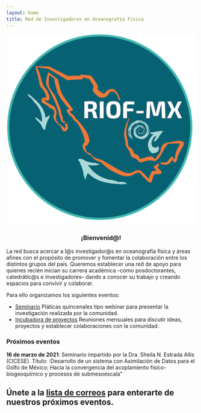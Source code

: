 ```yaml
---
layout: home
title: Red de Investigadorxs en Oceanografía Física
---
```


<p align="center">
  <img src="assets/img/Riof_smaller.png" />
</p>

<H3 align="center">
¡Bienvenid@! 
</H3>

La red busca acercar a l@s investigador@s en oceanografía física y áreas afines con el propósito de promover y 
fomentar la colaboración entre los distintos grupos del país. Queremos establecer una red de apoyo para 
quienes recién inician su carrera académica –como posdoctorantes, catedrátic@s e investigadores– 
dando a conocer su trabajo y creando espacios para convivir y colaborar.

Para ello organizamos los siguientes eventos:
* [Seminario](https://anakarinarm.github.io/RIOF/seminario/) Pláticas quincenales tipo webinar para presentar la investigación realizada por la comunidad.
* [Incubadora de proyectos](https://anakarinarm.github.io/RIOF/incubadora/) Reuniones mensuales para discutir ideas, proyectos y establecer colaboraciones con la comunidad.

### Próximos eventos

**16 de marzo de 2021**: Seminario impartido por la Dra. Sheila N. Estrada Allis (CICESE). Título: :Desarrollo de un sistema con 
Asimilación de Datos para el Golfo de México: Hacia la convergencia del acoplamiento físico-biogeoquímico y procesos de submesoescala" 
 

## Únete a la [lista de correos](https://docs.google.com/forms/d/e/1FAIpQLScI5Ombv1c9GWSFtnmA9Kex8h19H0J4XMBtn1KwDtL-JKibKg/viewform?usp=sf_link) para enterarte de nuestros próximos eventos. 



